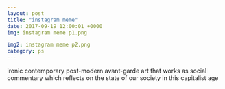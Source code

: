```yaml
---
layout: post
title: "instagram meme"
date: 2017-09-19 12:00:01 +0000
img: instagram meme p1.png

img2: instagram meme p2.png
category: ps
---
```


ironic contemporary post-modern avant-garde art that works as social commentary which reflects on the state of our society in this capitalist age